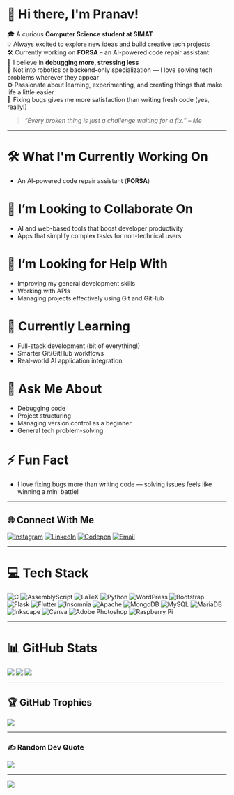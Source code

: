 # 👋 Hi there, I'm Pranav!

🎓 A curious **Computer Science student at SIMAT**  
💡 Always excited to explore new ideas and build creative tech projects  
🛠 Currently working on **FORSA** – an AI-powered code repair assistant <br>
🧠 I believe in **debugging more, stressing less**  
🚫 Not into robotics or backend-only specialization — I love solving tech problems wherever they appear  
⚙️ Passionate about learning, experimenting, and creating things that make life a little easier  
🧩 Fixing bugs gives me more satisfaction than writing fresh code (yes, really!)

> *“Every broken thing is just a challenge waiting for a fix.” – Me*

---

# 🛠 What I'm Currently Working On
- An AI-powered code repair assistant (**FORSA**)<br>

# 👯 I’m Looking to Collaborate On
- AI and web-based tools that boost developer productivity
- Apps that simplify complex tasks for non-technical users

# 🤝 I’m Looking for Help With
- Improving my general development skills
- Working with APIs
- Managing projects effectively using Git and GitHub

# 🌱 Currently Learning
- Full-stack development (bit of everything!)
- Smarter Git/GitHub workflows
- Real-world AI application integration

# 💬 Ask Me About
- Debugging code
- Project structuring
- Managing version control as a beginner
- General tech problem-solving

# ⚡ Fun Fact
- I love fixing bugs more than writing code — solving issues feels like winning a mini battle!

---

## 🌐 Connect With Me
[![Instagram](https://img.shields.io/badge/Instagram-%23E4405F.svg?logo=Instagram&logoColor=white)](https://instagram.com/me_prnav) 
[![LinkedIn](https://img.shields.io/badge/LinkedIn-%230077B5.svg?logo=linkedin&logoColor=white)](https://www.linkedin.com/in/pranav-k-a-775315226/) 
[![Codepen](https://img.shields.io/badge/Codepen-000000?logo=codepen&logoColor=white)](https://codepen.io/Pranav-k-a) 
[![Email](https://img.shields.io/badge/Email-D14836?logo=gmail&logoColor=white)](mailto:01pranavka@gmail.com)

---

# 💻 Tech Stack
![C](https://img.shields.io/badge/c-%2300599C.svg?style=flat-square&logo=c&logoColor=white) 
![AssemblyScript](https://img.shields.io/badge/assembly%20script-%23000000.svg?style=flat-square&logo=assemblyscript&logoColor=white) 
![LaTeX](https://img.shields.io/badge/latex-%23008080.svg?style=flat-square&logo=latex&logoColor=white) 
![Python](https://img.shields.io/badge/python-3670A0?style=flat-square&logo=python&logoColor=ffdd54) 
![WordPress](https://img.shields.io/badge/WordPress-%23117AC9.svg?style=flat-square&logo=WordPress&logoColor=white) 
![Bootstrap](https://img.shields.io/badge/bootstrap-%238511FA.svg?style=flat-square&logo=bootstrap&logoColor=white) 
![Flask](https://img.shields.io/badge/flask-%23000.svg?style=flat-square&logo=flask&logoColor=white) 
![Flutter](https://img.shields.io/badge/Flutter-%2302569B.svg?style=flat-square&logo=Flutter&logoColor=white) 
![Insomnia](https://img.shields.io/badge/Insomnia-black?style=flat-square&logo=insomnia&logoColor=5849BE) 
![Apache](https://img.shields.io/badge/apache-%23D42029.svg?style=flat-square&logo=apache&logoColor=white) 
![MongoDB](https://img.shields.io/badge/MongoDB-%234ea94b.svg?style=flat-square&logo=mongodb&logoColor=white) 
![MySQL](https://img.shields.io/badge/mysql-4479A1.svg?style=flat-square&logo=mysql&logoColor=white) 
![MariaDB](https://img.shields.io/badge/MariaDB-003545?style=flat-square&logo=mariadb&logoColor=white) 
![Inkscape](https://img.shields.io/badge/Inkscape-e0e0e0?style=flat-square&logo=inkscape&logoColor=080A13) 
![Canva](https://img.shields.io/badge/Canva-%2300C4CC.svg?style=flat-square&logo=Canva&logoColor=white) 
![Adobe Photoshop](https://img.shields.io/badge/adobe%20photoshop-%2331A8FF.svg?style=flat-square&logo=adobe%20photoshop&logoColor=white) 
![Raspberry Pi](https://img.shields.io/badge/-Raspberry_Pi-C51A4A?style=flat-square&logo=Raspberry-Pi)

---

# 📊 GitHub Stats
![](https://github-readme-stats.vercel.app/api?username=pranox&theme=dark&hide_border=false&include_all_commits=true&count_private=true)
![](https://nirzak-streak-stats.vercel.app/?user=pranox&theme=dark&hide_border=false)
![](https://github-readme-stats.vercel.app/api/top-langs/?username=pranox&theme=dark&hide_border=false&include_all_commits=true&count_private=true&layout=compact)

---

## 🏆 GitHub Trophies
![](https://github-profile-trophy.vercel.app/?username=pranox&theme=catppuccin_mocha&no-frame=true&no-bg=true&margin-w=4)

---

### ✍️ Random Dev Quote
![](https://quotes-github-readme.vercel.app/api?type=horizontal&theme=radical)

---

[![](https://visitcount.itsvg.in/api?id=pranox&icon=0&color=4)](https://visitcount.itsvg.in)

